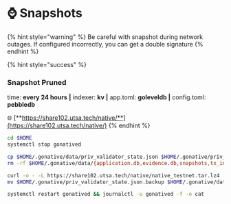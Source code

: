 # ⌚ Snapshots

{% hint style="warning" %}
Be careful with snapshot during network outages. If configured incorrectly, you can get a double signature
{% endhint %}

{% hint style="success" %}
### Snapshot Pruned

time: **every 24 hours** **|** indexer: **kv |** app.toml: **goleveldb |** config.toml: **pebbledb**

🌐 [**https://share102.utsa.tech/native/**](https://share102.utsa.tech/native/)
{% endhint %}

```bash
cd $HOME
systemctl stop gonatived

cp $HOME/.gonative/data/priv_validator_state.json $HOME/.gonative/priv_validator_state.json.backup
rm -rf $HOME/.gonative/data/{application.db,evidence.db,snapshots,tx_index.db,blockstore.db,state.db,cs.wal}

curl -o - -L https://share102.utsa.tech/native/native_testnet.tar.lz4 | lz4 -c -d - | tar -x -C $HOME/.gonative/
mv $HOME/.gonative/priv_validator_state.json.backup $HOME/.gonative/data/priv_validator_state.json

systemctl restart gonatived && journalctl -u gonatived -f -o cat
```
